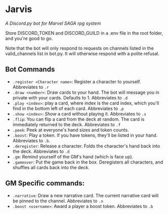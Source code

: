 # Jarvis
_A Discord.py bot for Marvel SAGA rpg system_

Store DISCORD_TOKEN and DISCORD_GUILD in a .env file in the root folder, and you're good to go.

Note that the bot will only respond to requests on channels listed in the valid_channels list in bot.py. It will otherwise respond with a polite refusal.

## Bot Commands
- `.register <Character name>`: Register a character to yourself. Abbreviates to `.r`
- `.draw <number>`: Draw cards to your hand. The bot will message you in private with your cards. Defaults to 1. Abbreviates to `.d`
- `.play <index>`: play a card, where index is the card index, which you'll find in the bottom left of each card. Abbreviates to `.p`
- `.show <index>`: _Show_ a card without playing it. Abbreviates to `.s`
- `.flip`: You can flip a card from the deck at random. The card is immediately returned to the deck. Abbreviates to `.f`
- `.peek`: Peek at everyone's hand sizes and token counts.  
- `.boost`: Play a token. If you have tokens, they'll be listed in your hand. Abbreviates to `.b`.
- `.deregister`: Release a character. Folds the character's hand back into the deck. Abbreviates to `.d`
- `.gm`: Remind yourself of the GM's hand (which is face up).
- `.gameover`: Put the game back in the box. Deregisters all characters, and shuffles all cards back into the deck.

## GM Specific commands:
- `.narrative`: Draw a new narrative card. The current narrative card will be pinned to the channel. Abbreviates to `.n`
- `.boost <username>`: Award a player a boost token. Abbreviates to `.b`
